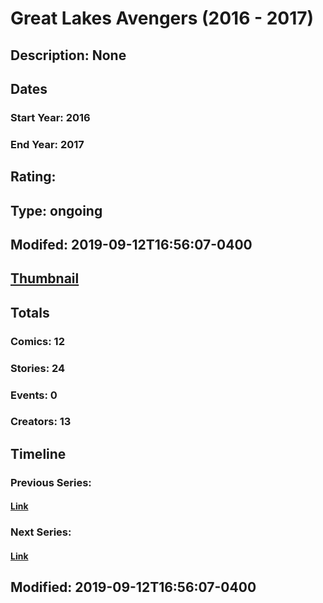 # Great Lakes Avengers (2016 - 2017)
## Description: None
## Dates
### Start Year: 2016
### End Year: 2017
## Rating: 
## Type: ongoing
## Modifed: 2019-09-12T16:56:07-0400
## [Thumbnail](http://i.annihil.us/u/prod/marvel/i/mg/9/d0/57f7d38d35f1a.jpg)
## Totals
### Comics: 12
### Stories: 24
### Events: 0
### Creators: 13
## Timeline
### Previous Series: 
#### [Link]()
### Next Series: 
#### [Link]()
## Modified: 2019-09-12T16:56:07-0400